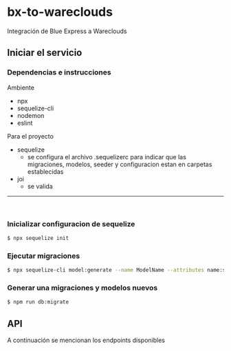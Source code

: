 # bx-to-wareclouds

Integración de Blue Express a Wareclouds

## Iniciar el servicio


### Dependencias e instrucciones
   Ambiente
   - npx
   - sequelize-cli
   - nodemon
   - eslint


   Para el proyecto
   - sequelize
      - se configura el archivo .sequelizerc para indicar que las migraciones,  modelos, seeder y configuracion estan en carpetas establecidas
   - joi
      - se valida 


<hr>
<br>

### Inicializar configuracion de sequelize
```sh $ 
$ npx sequelize init
```

### Ejecutar migraciones 
```sh 
$ npx sequelize-cli model:generate --name ModelName --attributes name:string
```


### Generar una migraciones y modelos nuevos 

```sh 
$ npm run db:migrate
```



## API
A continuación se mencionan los endpoints disponibles

